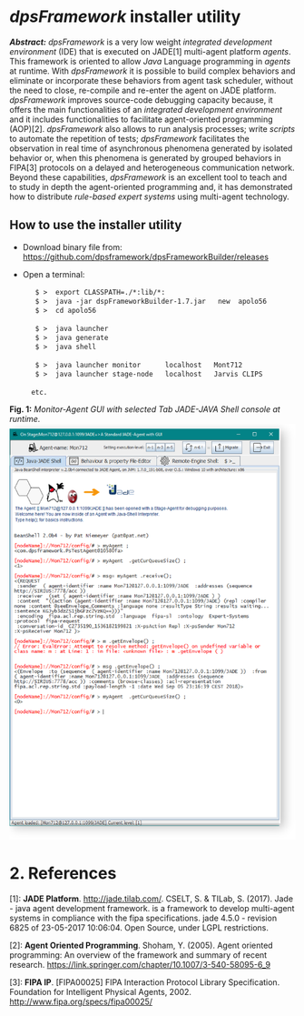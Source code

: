 # _dpsFramework_ installer utility 


**_Abstract:_**  _dpsFramework_ is a very low weight _integrated development environment_ (IDE) that is executed on JADE[1] multi-agent platform _agents_. This framework is oriented to allow _Java_ Language programming in _agents_ at runtime. With _dpsFramework_ it is possible to build complex behaviors and eliminate or incorporate these behaviors from agent task scheduler, without the need to close, re-compile and re-enter the agent on JADE  platform. _dpsFramework_ improves source-code debugging capacity because, it offers the main functionalities of an _integrated development environment_ and it includes functionalities to facilitate agent-oriented programming (AOP)[2].
_dpsFramework_ also allows to run analysis processes; write _scripts_ to automate the repetition of tests; _dpsFramework_  facilitates the observation in real time of asynchronous phenomena generated by isolated behavior or, when this phenomena is generated by grouped behaviors in FIPA[3] protocols on a delayed and heterogeneous communication network. Beyond these capabilities, _dpsFramework_ is an excellent tool to teach and to study in depth the agent-oriented programming and, it has demonstrated how to distribute _rule-based expert systems_  using multi-agent technology.

## How to use the installer utility

- Download binary file from: https://github.com/dpsframework/dpsFrameworkBuilder/releases
- Open a terminal:





         $ >  export CLASSPATH=./*:lib/*:
         $ >  java -jar dspFrameworkBuilder-1.7.jar   new  apolo56
         $ >  cd apolo56
     
         $ >  java launcher
         $ >  java generate
         $ >  java shell
      
         $ >  java launcher monitor      localhost   Mont712 
         $ >  java launcher stage-node   localhost   Jarvis CLIPS  
  
        etc.

**Fig. 1:** _Monitor-Agent GUI with selected Tab JADE-JAVA Shell console at runtime._
![](/assets/images/psMonitorAgent00.png)



# 2. References 

[1]: **JADE Platform**. <http://jade.tilab.com/>. CSELT, S. & TILab, S. (2017). Jade - java agent development framework. is a framework to develop multi-agent systems in compliance with the fipa specifications. jade 4.5.0 - revision 6825 of 23-05-2017 10:06:04. Open Source, under LGPL restrictions.

[2]: **Agent Oriented Programming**. Shoham, Y. (2005). Agent oriented programming: An overview of the framework and summary of recent research. <https://link.springer.com/chapter/10.1007/3-540-58095-6_9>

[3]: **FIPA IP**. [FIPA00025] FIPA Interaction Protocol Library Specification. Foundation for Intelligent Physical Agents, 2002. <http://www.fipa.org/specs/fipa00025/>  

